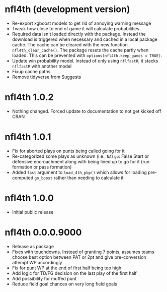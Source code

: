 # nfl4th (development version)

* Re-export xgboost models to get rid of annoying warning message
* Tweak how close to end of game it will calculate probabilities
* Required data isn't loaded directly with the package. Instead the download is triggered when necessary and cached in a local package cache. The cache can be cleared with the new function `nfl4th_clear_cache()`. The package resets the cache partly when loaded. This can be prevented with `options(nfl4th.keep_games = TRUE)`.
* Update win probability model. Instead of only using `nflfastR`, it stacks `nflfastR` with another model
* Fixup cache paths.
* Remove tidyverse from Suggests

# nfl4th 1.0.2

* Nothing changed. Forced update to documentation to not get kicked off CRAN

# nfl4th 1.0.1

* Fix for aborted plays on punts being called going for it
* Re-categorized some plays as unknown (i.e., `NA`) `go`: False Start or defensive encroachment along with being lined up to go for it (run formation or pass formation)
* Added `fast` argument to `load_4th_pbp()` which allows for loading pre-computed `go_boost` rather than needing to calculate it

# nfl4th 1.0.0

* Initial public release

# nfl4th 0.0.0.9000

* Release as package
* Fixes with touchdowns. Instead of granting 7 points, assumes teams choose best option
between PAT or 2pt and give pre-conversion attempt WP accordingly
* Fix for punt WP at the end of first half being too high
* Add logic for TD/FG decision on the last play of the first half
* Add possibility for muffed punt
* Reduce field goal chances on very long field goals
